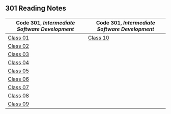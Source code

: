 <h2 style=“display:block;
           margin-left: auto;
           margin-right:auto;
           text-align: center;“>
  301 Reading Notes</h2> 
  
  **Code 301**, _Intermediate Software Development_ |  **Code 301**, _Intermediate Software Development_
------------ | -------------
[Class 01](https://github.com/TraceDugar/reading-notes/blob/main/301/notes/class1.md) | [Class 10](https://github.com/TraceDugar/reading-notes/blob/main/301/notes/class10.md)
[Class 02](https://github.com/TraceDugar/reading-notes/blob/main/301/notes/Class2.md) | []() 
[Class 03](https://github.com/TraceDugar/reading-notes/blob/main/301/notes/class3.md) | []()
[Class 04](https://github.com/TraceDugar/reading-notes/blob/main/301/notes/class4.md) | []()
[Class 05](https://github.com/TraceDugar/reading-notes/blob/main/301/notes/Class5.md) | []()
[Class 06](https://github.com/TraceDugar/reading-notes/blob/main/301/notes/class6.md) | []()
[Class 07](https://github.com/TraceDugar/reading-notes/blob/main/301/notes/class7.md) | []()
[Class 08](https://github.com/TraceDugar/reading-notes/blob/main/301/notes/class8.md) | []()
[Class 09](https://github.com/TraceDugar/reading-notes/blob/main/301/notes/Class9.md) | []()
